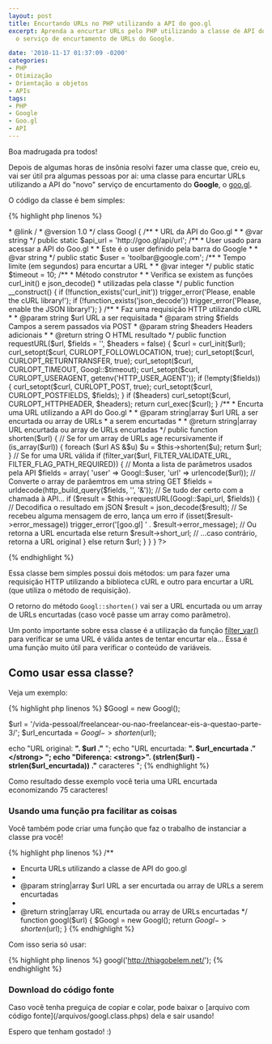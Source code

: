 ```yaml
---
layout: post
title: Encurtando URLs no PHP utilizando a API do goo.gl
excerpt: Aprenda a encurtar URLs pelo PHP utilizando a classe de API do [goo.gl](http://goo.gl/),
  o serviço de encurtamento de URLs do Google.

date: '2010-11-17 01:37:09 -0200'
categories:
- PHP
- Otimização
- Orientação a objetos
- APIs
tags:
- PHP
- Google
- Goo.gl
- API
---
```

Boa madrugada pra todos!

Depois de algumas horas de insônia resolvi fazer uma classe que, creio eu, vai ser útil pra algumas pessoas por ai: uma classe para encurtar URLs utilizando a API do "novo" serviço de encurtamento do <strong>Google</strong>, o [goo.gl](http://goo.gl/).
<a id="more"></a><a id="more-991"></a>

O código da classe é bem simples:


{% highlight php linenos %}
<?php

/**
 * Goo.gl API
 *
 * Classe para encurtamento de URL utilizando a API do serviço goo.gl
 *
 * @author Thiago Belem <contato@thiagobelem.net>
 * @link /
 * @version 1.0
 */
class Googl {

  /**
   * URL da API do Goo.gl
   *
   * @var string
   */
  public static $api_url = 'http://goo.gl/api/url';

  /**
   * User usado para acessar a API do Goo.gl
   *
   * Este é o user definido pela barra do Google
   *
   * @var string
   */
  public static $user = 'toolbar@google.com';

  /**
   * Tempo limite (em segundos) para encurtar a URL
   *
   * @var integer
   */
  public static $timeout = 10;

  /**
   * Método construtor
   *
   * Verifica se existem as funções curl_init() e json_decode()
   *  utilizadas pela classe
   */
  public function __construct() {
    if (!function_exists('curl_init'))
      trigger_error('Please, enable the cURL library!');

    if (!function_exists('json_decode'))
      trigger_error('Please, enable the JSON library!');
  }

  /**
   * Faz uma requisição HTTP utilizando cURL
   *
   * @param string $url URL a ser requisitada
   * @param string $fields Campos a serem passados via POST
   * @param string $headers Headers adicionais
   *
   * @return string O HTML resultado
   */
  public function requestURL($url, $fields = '', $headers = false) {
    $curl = curl_init($url);

    curl_setopt($curl, CURLOPT_FOLLOWLOCATION, true);
    curl_setopt($curl, CURLOPT_RETURNTRANSFER, true);
    curl_setopt($curl, CURLOPT_TIMEOUT, Googl::$timeout);
        curl_setopt($curl, CURLOPT_USERAGENT, getenv('HTTP_USER_AGENT'));

    if (!empty($fields)) {
      curl_setopt($curl, CURLOPT_POST, true);
      curl_setopt($curl, CURLOPT_POSTFIELDS, $fields);
    }

    if ($headers)
      curl_setopt($curl, CURLOPT_HTTPHEADER, $headers);

    return curl_exec($curl);
  }

  /**
   * Encurta uma URL utilizando a API do Goo.gl
   *
   * @param string|array $url URL a ser encurtada ou array de URLs
   *  a serem encurtadas
   *
   * @return string|array URL encurtada ou array de URLs encurtadas
   */
  public function shorten($url) {
    // Se for um array de URLs age recursivamente
    if (is_array($url)) {
      foreach ($url AS &$u)
        $u = $this->shorten($u);

      return $url;
    }

    // Se for uma URL válida
    if (filter_var($url, FILTER_VALIDATE_URL, FILTER_FLAG_PATH_REQUIRED)) {

      // Monta a lista de parâmetros usados pela API
      $fields = array(
        'user' => Googl::$user,
        'url' => urlencode($url));

      // Converte o array de parâemtros em uma string GET
      $fields = urldecode(http_build_query($fields, '', '&'));

      // Se tudo der certo com a chamada à API...
      if ($result = $this->requestURL(Googl::$api_url, $fields)) {
        // Decodifica o resultado em jSON
        $result = json_decode($result);

        // Se recebeu alguma mensagem de erro, lança um erro
        if (isset($result->error_message))
          trigger_error('[goo.gl] ' . $result->error_message);

        // Ou retorna a URL encurtada
        else
          return $result->short_url;

      // ...caso contrário, retorna a URL original
      } else
        return $url;
    }
  }
}

?>
{% endhighlight %}

Essa classe bem simples possui dois métodos: um para fazer uma requisição HTTP utilizando a biblioteca cURL e outro para encurtar a URL (que utiliza o método de requisição).

O retorno do método <code>Googl::shorten()</code> vai ser a URL encurtada ou um array de URLs encurtadas (caso você passe um array como parâmetro).

Um ponto importante sobre essa classe é a utilização da função [filter_var()](http://www.php.net/manual/en/function.filter-var.php) para verificar se uma URL é válida antes de tentar encurtar ela... Essa é uma função muito útil para verificar o conteúdo de variáveis.

<h2>Como usar essa classe?</h2>
Veja um exemplo:


{% highlight php linenos %}
$Googl = new Googl();

$url = '/vida-pessoal/freelancear-ou-nao-freelancear-eis-a-questao-parte-3/';
$url_encurtada = $Googl->shorten($url);

echo "URL original: <strong>". $url ."</strong>
";
echo "URL encurtada: <strong>". $url_encurtada ."</strong>
";
echo "Diferença: <strong>". (strlen($url) - strlen($url_encurtada)) ."</strong> caracteres
";
{% endhighlight %}

Como resultado desse exemplo você teria uma URL encurtada economizando 75 caracteres!

<h3>Usando uma função pra facilitar as coisas</h3>
Você também pode criar uma função que faz o trabalho de instanciar a classe pra você!


{% highlight php linenos %}
/**
 * Encurta URLs utilizando a classe de API do goo.gl
 *
 * @param string|array $url URL a ser encurtada ou array de URLs a serem encurtadas
 *
 * @return string|array URL encurtada ou array de URLs encurtadas
 */
function googl($url) {
  $Googl = new Googl();
  return $Googl->shorten($url);
}
{% endhighlight %}

Com isso seria só usar:


{% highlight php linenos %}
googl('http://thiagobelem.net/');
{% endhighlight %}

<h3>Download do código fonte</h3>
Caso você tenha preguiça de copiar e colar, pode baixar o [arquivo com código fonte](/arquivos/googl.class.phps) dela e sair usando!

Espero que tenham gostado! :)


